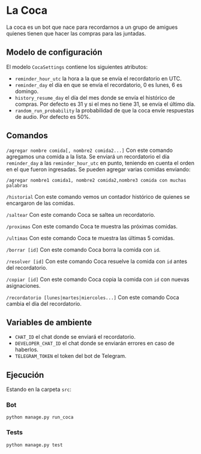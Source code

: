 # La Coca

La coca es un bot que nace para recordarnos a un grupo de amigues quienes tienen que hacer las compras para las juntadas.

## Modelo de configuración
El modelo `CocaSettings` contiene los siguientes atributos:
- `reminder_hour_utc` la hora a la que se envía el recordatorio en UTC.
- `reminder_day` el día en que se envía el recordatorio, 0 es lunes, 6 es domingo.
- `history_resume_day` el día del mes donde se envía el histórico de compras. Por defecto es 31 y si el mes no tiene 31, se envía el último día.
- `random_run_probability` la probabilidad de que la coca envíe respuestas de audio. Por defecto es 50%.

## Comandos
`/agregar nombre comida[, nombre2 comida2...]` Con este comando agregamos una comida a la lista. Se enviará un recordatorio el día `reminder_day` a las `reminder_hour_utc` en punto, teniendo en cuenta el orden en el que fueron ingresadas.
Se pueden agregar varias comidas enviando: 
```
/agregar nombre1 comida1, nombre2 comida2,nombre3 comida con muchas palabras
```

`/historial` Con este comando vemos un contador histórico de quienes se encargaron de las comidas.

`/saltear` Con este comando Coca se saltea un recordatorio.

`/proximas` Con este comando Coca te muestra las próximas comidas.

`/ultimas` Con este comando Coca te muestra las últimas 5 comidas.

`/borrar [id]` Con este comando Coca borra la comida con `id`.

`/resolver [id]` Con este comando Coca resuelve la comida con `id` antes del recordatorio.

`/copiar [id]` Con este comando Coca copia la comida con `id` con nuevas asignaciones.

`/recordatorio [lunes|martes|miercoles...]` Con este comando Coca cambia el día del recordatorio.

## Variables de ambiente
- `CHAT_ID` el chat donde se enviará el recordatorio.
- `DEVELOPER_CHAT_ID` el chat donde se enviarán errores en caso de haberlos.
- `TELEGRAM_TOKEN` el token del bot de Telegram.

## Ejecución
Estando en la carpeta `src`:

### Bot
```
python manage.py run_coca
```

### Tests
```
python manage.py test
```